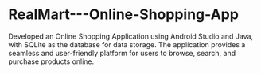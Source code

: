 # RealMart---Online-Shopping-App
Developed an Online Shopping Application using Android Studio and Java, with
SQLite as the database for data storage. The application provides a seamless and
user-friendly platform for users to browse, search, and purchase products online.
